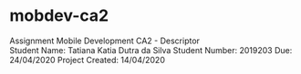 # mobdev-ca2
Assignment Mobile Development CA2 - Descriptor  
Student Name: Tatiana Katia Dutra da Silva
Student Number: 2019203
Due: 24/04/2020
Project Created: 14/04/2020
